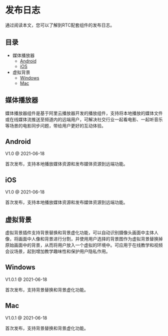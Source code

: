# 发布日志

通过阅读本文，您可以了解到RTC配套组件的发布日志。

## 目录

-   媒体播放器
    -   [Android](#section_to5_6fo_2hx)
    -   [iOS](#section_rge_edh_ntn)
-   虚拟背景
    -   [Windows](#section_e32_wq9_3he)
    -   [Mac](#section_eaz_kem_ef9)

## 媒体播放器

媒体播放器组件是基于阿里云播放器开发的播放组件，支持将本地播放的媒体文件或在线媒体流推送至频道内的远端用户，可解决社交行业一起看电影、一起听音乐等场景的电影同步问题，带给用户更好的互动体验。

## Android

V1.0 @ 2021-06-18

首次发布，支持本地播放媒体资源和发布媒体资源到远端功能。

## iOS

V1.0 @ 2021-06-18

首次发布，支持本地播放媒体资源和发布媒体资源到远端功能。

## 虚拟背景

虚拟背景插件支持背景替换和背景虚化功能，可以自动识别摄像头画面中主体人像，将画面中人像和背景进行分割，并使用用户选择的背景图作为虚拟背景替换掉原始画面中的背景，从而将用户放入一个虚拟的环境中。可应用于在线教学和视频会议场景，起到增加教学趣味性和保护用户隐私作用。

## Windows

V1.0.1 @ 2021-06-18

首次发布，支持背景替换和背景虚化功能。

## Mac

V1.0.1 @ 2021-06-18

首次发布，支持背景替换和背景虚化功能。

